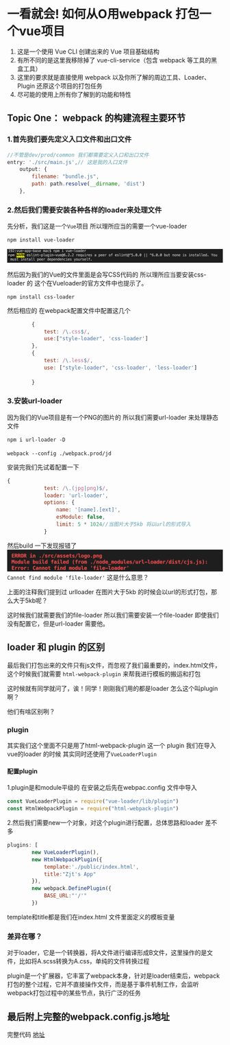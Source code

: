 # 一看就会! 如何从O用webpack 打包一个vue项目 

1. 这是一个使用 Vue CLI 创建出来的 Vue 项目基础结构
2. 有所不同的是这里我移除掉了 vue-cli-service（包含 webpack 等工具的黑盒工具）
3. 这里的要求就是直接使用 webpack 以及你所了解的周边工具、Loader、Plugin 还原这个项目的打包任务
4. 尽可能的使用上所有你了解到的功能和特性

## Topic One： webpack 的构建流程主要环节

### 1.首先我们要先定义入口文件和出口文件

``` javascript
//不管是dev/prod/common 我们都需要定义入口和出口文件
entry: './src/main.js',// 这是我的入口文件
    output: {
        filename: "bundle.js",
        path: path.resolve(__dirname, 'dist')
    },
```

### 2.然后我们需要安装各种各样的loader来处理文件

先分析，我们这是一个`Vue`项目 所以理所应当的需要一个vue-loader

```shell
npm install vue-loader
```

![安装截图](https://raw.githubusercontent.com/Dashsoap/PhoneBed/master/uPic/H0Ka2Y.png)

然后因为我们的Vue的文件里面是会写CSS代码的 所以理所应当要安装css-loader 的 这个在Vueloader的官方文件中也提示了。

```shell
npm install css-loader
```

然后相应的 在webpack配置文件中配置这几个

```javascript
        {
            test: /\.css$/,
            use:["style-loader", 'css-loader']
        },
        {
            test: /\.less$/,
            use: ["style-loader", 'css-loader', 'less-loader']

        }
```

### 3.安装url-loader

因为我们的Vue项目是有一个PNG的图片的 所以我们需要url-loader 来处理静态文件

```shell
npm i url-loader -D

webpack --config ./webpack.prod/jd
```

安装完我们先试着配置一下

```javascript
{
            test: /\.(jpg|png)$/,
            loader: 'url-loader',
            options: {
                name: '[name].[ext]',
                esModule: false,
                limit: 5 * 1024//当图片大于5kb 将以url的形式导入
            }
```

然后build 一下发现报错了
![错误信息](https://raw.githubusercontent.com/Dashsoap/PhoneBed/master/uPic/o4f5Vf.png)
`Cannot find module 'file-loader'` 这是什么意思？

上面的注释我们提到过 urlloader 在图片大于5kb 的时候会以url的形式打包，那么大于5kb呢？

这时候我们就需要我们的file-loader  所以我们需要安装一个file-loader 即使我们没有配置它，但是url-loader 需要他。

## loader 和 plugin 的区别

最后我们打包出来的文件只有js文件，而忽视了我们最重要的，index.html文件，这个时候我们就需要 `html-webpack-plugin` 来帮我进行模板的搬运和打包

这时候就有同学就问了，诶！同学！刚刚我们用的都是loader  怎么这个叫plugin啊？

他们有啥区别咧？

### plugin 

其实我们这个里面不只是用了html-webpack-plugin 这一个 plugin 我们在导入vue的loader 的时候 其实同时还使用了`VueLoaderPlugin` 

#### 配置plugin

1.plugin是和module平级的 在安装之后先在webpac.config 文件中导入 

```javascript
const VueLoaderPlugin = require("vue-loader/lib/plugin")
const HtmlWebpackPlugin = require("html-webpack-plugin")
```

2.然后我们需要new一个对象，对这个plugin进行配置，总体思路和loader 差不多

```javascript
plugins: [
        new VueLoaderPlugin(),
        new HtmlWebpackPlugin({
            template:'./public/index.html',
            title:"Zjt's App"
        }),
        new webpack.DefinePlugin({
            BASE_URL:"'/'"
        })


```

template和title都是我们在index.html 文件里面定义的模板变量

### 差异在哪？

对于loader，它是一个转换器，将A文件进行编译形成B文件，这里操作的是文件，比如将A.scss转换为A.css，单纯的文件转换过程

plugin是一个扩展器，它丰富了webpack本身，针对是loader结束后，webpack打包的整个过程，它并不直接操作文件，而是基于事件机制工作，会监听webpack打包过程中的某些节点，执行广泛的任务


## 最后附上完整的webpack.config.js地址

完整代码 [地址](https://github.com/Dashsoap/webpack-vue/blob/master/webpack.dev.js)
